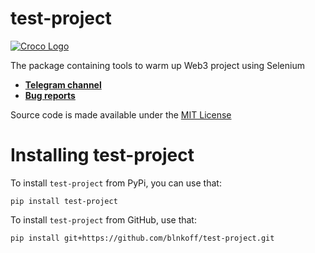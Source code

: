 # test-project

[![Croco Logo](https://i.ibb.co/G5Pjt6M/logo.png)](https://t.me/crocofactory)

The package containing tools to warm up Web3 project using Selenium

- **[Telegram channel](https://t.me/crocofactory)**
- **[Bug reports](https://github.com/blnkoff/test-project/issues)**

Source code is made available under the [MIT License](LICENSE)

# Installing test-project
To install `test-project` from PyPi, you can use that:

```shell
pip install test-project
```

To install `test-project` from GitHub, use that:

```shell
pip install git+https://github.com/blnkoff/test-project.git
```